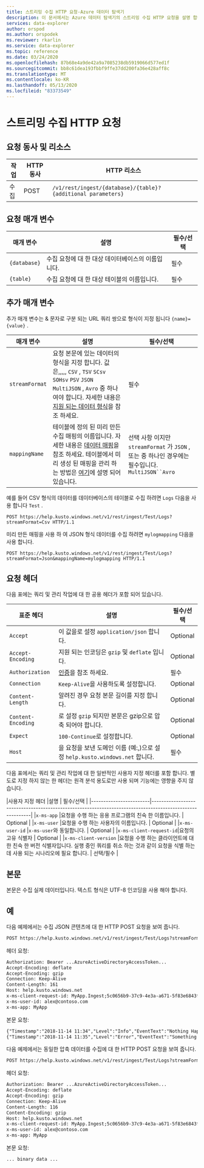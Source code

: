 ```yaml
---
title: 스트리밍 수집 HTTP 요청-Azure 데이터 탐색기
description: 이 문서에서는 Azure 데이터 탐색기의 스트리밍 수집 HTTP 요청을 설명 합니다.
services: data-explorer
author: orspod
ms.author: orspodek
ms.reviewer: rkarlin
ms.service: data-explorer
ms.topic: reference
ms.date: 03/24/2020
ms.openlocfilehash: 87b68e4a9de42a9a7085238db5919066d577ed1f
ms.sourcegitcommit: bb8c61dea193fbbf9ffe37dd200fa36e428aff8c
ms.translationtype: MT
ms.contentlocale: ko-KR
ms.lasthandoff: 05/13/2020
ms.locfileid: "83373549"
---
```

# <a name="streaming-ingestion-http-request"></a>스트리밍 수집 HTTP 요청

## <a name="request-verb-and-resource"></a>요청 동사 및 리소스

|작업    |HTTP 동사|HTTP 리소스                                               |
|----------|---------|------------------------------------------------------------|
|수집    |POST     |`/v1/rest/ingest/{database}/{table}?{additional parameters}`|

## <a name="request-parameters"></a>요청 매개 변수

| 매개 변수    | 설명                                                                 | 필수/선택 |
|--------------|-----------------------------------------------------------------------------|-------------------|
| `{database}` |   수집 요청에 대 한 대상 데이터베이스의 이름입니다.                     |  필수         |
| `{table}`    |   수집 요청에 대 한 대상 테이블의 이름입니다.                        |  필수         |

## <a name="additional-parameters"></a>추가 매개 변수

추가 매개 변수는 & 문자로 구분 되는 URL 쿼리 쌍으로 형식이 지정 됩니다 `{name}={value}` .

| 매개 변수    | 설명                                                                          | 필수/선택   |
|--------------|--------------------------------------------------------------------------------------|---------------------|
|`streamFormat`| 요청 본문에 있는 데이터의 형식을 지정 합니다. 값은,,,,, `CSV` , `TSV` `SCsv` `SOHsv` `PSV` `JSON` `MultiJSON` , `Avro` 중 하나 여야 합니다. 자세한 내용은 [지원 되는 데이터 형식](../../../ingestion-supported-formats.md)을 참조 하세요.| 필수 |
|`mappingName` | 테이블에 정의 된 미리 만든 수집 매핑의 이름입니다. 자세한 내용은 [데이터 매핑](../../management/mappings.md)을 참조 하세요. 테이블에서 미리 생성 된 매핑을 관리 하는 방법은 [여기](../../management/create-ingestion-mapping-command.md)에 설명 되어 있습니다.| 선택 사항 이지만 `streamFormat` 가 `JSON` , 또는 중 하나인 경우에는 필수입니다. `MultiJSON``Avro`|  |
              
예를 들어 CSV 형식의 데이터를 데이터베이스의 테이블로 수집 하려면 `Logs` 다음을 사용 합니다 `Test` .

```
POST https://help.kusto.windows.net/v1/rest/ingest/Test/Logs?streamFormat=Csv HTTP/1.1
```

미리 만든 매핑을 사용 하 여 JSON 형식 데이터를 수집 하려면 `mylogmapping` 다음을 사용 합니다.

```
POST https://help.kusto.windows.net/v1/rest/ingest/Test/Logs?streamFormat=Json&mappingName=mylogmapping HTTP/1.1
```

## <a name="request-headers"></a>요청 헤더

다음 표에는 쿼리 및 관리 작업에 대 한 공용 헤더가 포함 되어 있습니다.

|표준 헤더   | 설명                                                                               | 필수/선택 | 
|------------------|-------------------------------------------------------------------------------------------|-------------------|
|`Accept`          | 이 값을로 설정 `application/json` 합니다.                                                     | Optional          |
|`Accept-Encoding` | 지원 되는 인코딩은 `gzip` 및 `deflate` 입니다.                                             | Optional          | 
|`Authorization`   | [인증](./authentication.md)을 참조 하세요.                                                | 필수          |
|`Connection`      | `Keep-Alive`을 사용하도록 설정합니다.                                                                      | Optional          |
|`Content-Length`  | 알려진 경우 요청 본문 길이를 지정 합니다.                                              | Optional          |
|`Content-Encoding`| 로 설정 `gzip` 되지만 본문은 gzip으로 압축 되어야 합니다.                                        | Optional          |
|`Expect`          | `100-Continue`로 설정합니다.                                                                    | Optional          |
|`Host`            | 을 요청을 보낸 도메인 이름 (예:,)으로 설정 `help.kusto.windows.net` 합니다. | 필수          |

다음 표에서는 쿼리 및 관리 작업에 대 한 일반적인 사용자 지정 헤더를 포함 합니다. 별도로 지정 하지 않는 한 헤더는 원격 분석 용도로만 사용 되며 기능에는 영향을 주지 않습니다.

|사용자 지정 헤더           |설명                                                                           | 필수/선택 |
|------------------------|----------------------------------------------------------------------------------------------------------|
|`x-ms-app`              |요청을 수행 하는 응용 프로그램의 친숙 한 이름입니다.                            | Optional          |
|`x-ms-user`             |요청을 수행 하는 사용자의 이름입니다.                                   | Optional          |
|`x-ms-user-id`          |`x-ms-user`와 동일합니다.                                                                  | Optional          |
|`x-ms-client-request-id`|요청의 고유 식별자                                                  | Optional          |
|`x-ms-client-version`   |요청을 수행 하는 클라이언트에 대 한 친숙 한 버전 식별자입니다. 실행 중인 쿼리를 취소 하는 것과 같이 요청을 식별 하는 데 사용 되는 시나리오에 필요 합니다.                                                        | 선택/필수  |

## <a name="body"></a>본문

본문은 수집 실제 데이터입니다. 텍스트 형식은 UTF-8 인코딩을 사용 해야 합니다.

## <a name="examples"></a>예

다음 예제에서는 수집 JSON 콘텐츠에 대 한 HTTP POST 요청을 보여 줍니다.

```txt
POST https://help.kusto.windows.net/v1/rest/ingest/Test/Logs?streamFormat=Json&mappingName=mylogmapping HTTP/1.1
```

헤더 요청:

```txt
Authorization: Bearer ...AzureActiveDirectoryAccessToken...
Accept-Encoding: deflate
Accept-Encoding: gzip
Connection: Keep-Alive
Content-Length: 161
Host: help.kusto.windows.net
x-ms-client-request-id: MyApp.Ingest;5c0656b9-37c9-4e3a-a671-5f83e6843fce
x-ms-user-id: alex@contoso.com
x-ms-app: MyApp
```

본문 요청:

```txt
{"Timestamp":"2018-11-14 11:34","Level":"Info","EventText":"Nothing Happened"}
{"Timestamp":"2018-11-14 11:35","Level":"Error","EventText":"Something Happened"}
```

다음 예제에서는 동일한 압축 데이터를 수집에 대 한 HTTP POST 요청을 보여 줍니다.

```txt
POST https://help.kusto.windows.net/v1/rest/ingest/Test/Logs?streamFormat=Json&mappingName=mylogmapping HTTP/1.1
```

헤더 요청:

```txt
Authorization: Bearer ...AzureActiveDirectoryAccessToken...
Accept-Encoding: deflate
Accept-Encoding: gzip
Connection: Keep-Alive
Content-Length: 116
Content-Encoding: gzip
Host: help.kusto.windows.net
x-ms-client-request-id: MyApp.Ingest;5c0656b9-37c9-4e3a-a671-5f83e6843fce
x-ms-user-id: alex@contoso.com
x-ms-app: MyApp
```

본문 요청:

```
... binary data ...
```
